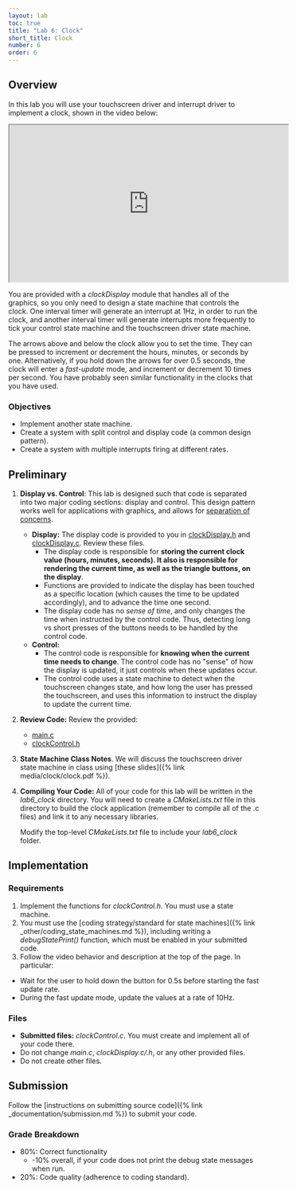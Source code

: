 ```yaml
---
layout: lab
toc: true
title: "Lab 6: Clock"
short_title: Clock
number: 6
order: 6
---
```


## Overview

In this lab you will use your touchscreen driver and interrupt driver to implement a clock, shown in the video below:
<iframe width="560" height="315" allow="fullscreen" src="https://www.youtube.com/embed/s8tV_iznYRU"> </iframe>

You are provided with a *clockDisplay* module that handles all of the graphics, so you only need to design a state machine that controls the clock.  One interval timer will generate an interrupt at 1Hz, in order to run the clock, and another interval timer will generate interrupts more frequently to tick your control state machine and the touchscreen driver state machine.

The arrows above and below the clock allow you to set the time.  They can be pressed to increment or decrement the hours, minutes, or seconds by one.  Alternatively, if you hold down the arrows for over 0.5 seconds, the clock will enter a *fast-update* mode, and increment or decrement 10 times per second.  You have probably seen similar functionality in the clocks that you have used. 

### Objectives 
  - Implement another state machine.
  - Create a system with split control and display code (a common design pattern).
  - Create a system with multiple interrupts firing at different rates.
  
## Preliminary 

1. **Display vs. Control**: 
This lab is designed such that code is separated into two major coding sections: display and control.  This design pattern works well for applications with graphics, and allows for [separation of concerns](https://en.wikipedia.org/wiki/Separation_of_concerns).

    * **Display:** The display code is provided to you in [clockDisplay.h]({{site.github.fileurl}}/lab6_clock/clockDisplay.h) and [clockDisplay.c]({{site.github.fileurl}}/lab6_clock/clockDisplay.c).  Review these files.
      * The display code is responsible for **storing the current clock value (hours, minutes, seconds).  It also is responsible for rendering the current time, as well as the triangle buttons, on the display**.
      * Functions are provided to indicate the display has been touched as a specific location (which causes the time to be updated accordingly), and to advance the time one second.
      * The display code has no *sense of time*, and only changes the time when instructed by the control code.  Thus, detecting long vs short presses of the buttons needs to be handled by the control code.
    * **Control:**
      * The control code is responsible for **knowing when the current time needs to change**.   The control code has no "sense" of how the display is updated, it just controls when these updates occur. 
      * The control code uses a state machine to detect when the touchscreen changes state, and how long the user has pressed the touchscreen, and uses this information to instruct the display to update the current time.

1. **Review Code:** Review the provided:
    * [main.c]({{site.github.fileurl}}/lab6_clock/main.c)
    * [clockControl.h]({{site.github.fileurl}}/lab6_clock/clockControl.h)

1. **State Machine Class Notes**.  We will discuss the touchscreen driver state machine in class using [these slides]({% link media/clock/clock.pdf %}).

1. **Compiling Your Code:** All of your code for this lab will be written in the *lab6_clock* directory.  You will need to create a *CMakeLists.txt* file in this directory to build the clock application (remember to compile all of the .c files) and link it to any necessary libraries.  

      Modify the top-level *CMakeLists.txt* file to include your *lab6_clock* folder.

## Implementation

### Requirements 
1. Implement the functions for *clockControl.h*.  You must use a state machine.
1. You must use the [coding strategy/standard for state machines]({% link _other/coding_state_machines.md %}), including writing a *debugStatePrint()* function, which must be enabled in your submitted code.
1. Follow the video behavior and description at the top of the page.  In particular:
  * Wait for the user to hold down the button for 0.5s before starting the fast update rate.
  * During the fast update mode, update the values at a rate of 10Hz.
  
### Files
  - **Submitted files:** *clockControl.c*.  You must create and implement all of your code there.
  - Do not change *main.c*, *clockDisplay.c/.h*, or any other provided files.  
  - Do not create other files.
  

## Submission
Follow the [instructions on submitting source code]({% link _documentation/submission.md %}) to submit your code.

### Grade Breakdown 
  * 80%: Correct functionality
    * -10% overall, if your code does not print the debug state messages when run.
  * 20%: Code quality (adherence to coding standard).
 


